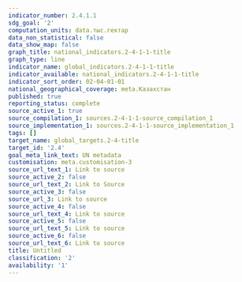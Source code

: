 ```yaml
---
indicator_number: 2.4.1.1
sdg_goal: '2'
computation_units: data.тыс.гектар
data_non_statistical: false
data_show_map: false
graph_title: national_indicators.2-4-1-1-title
graph_type: line
indicator_name: global_indicators.2-4-1-1-title
indicator_available: national_indicators.2-4-1-1-title
indicator_sort_order: 02-04-01-01
national_geographical_coverage: meta.Казахстан
published: true
reporting_status: complete
source_active_1: true
source_compilation_1: sources.2-4-1-1-source_compilation_1
source_implementation_1: sources.2-4-1-1-source_implementation_1
tags: []
target_name: global_targets.2-4-title
target_id: '2.4'
goal_meta_link_text: UN metadata
customisation: meta.customisation-3
source_url_text_1: Link to source
source_active_2: false
source_url_text_2: Link to Source
source_active_3: false
source_url_3: Link to source
source_active_4: false
source_url_text_4: Link to source
source_active_5: false
source_url_text_5: Link to source
source_active_6: false
source_url_text_6: Link to source
title: Untitled
classification: '2'
availability: '1'
---
```

